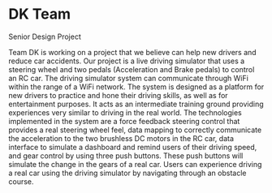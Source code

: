 # DK Team
Senior Design Project

Team DK is working on a project that we believe can help new drivers and reduce car accidents. Our project is a live driving simulator that uses a steering wheel and two pedals (Acceleration and Brake pedals) to control an RC car. The driving simulator system can communicate through WiFi within the range of a WiFi network. The system is designed as a platform for new drivers to practice and hone their driving skills, as well as for entertainment purposes. It acts as an intermediate training ground providing experiences very similar to driving in the real world. The technologies implemented in the system are a force feedback steering control that provides a real steering wheel feel, data mapping to correctly communicate the acceleration to the two brushless DC motors in the RC car, data interface to simulate a dashboard and remind users of their driving speed, and gear control by using three push buttons. These push buttons will simulate the change in the gears of a real car. Users can experience driving a real car using the driving simulator by navigating through an obstacle course.
